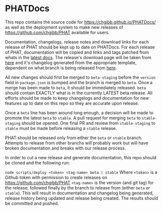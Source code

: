 # PHATDocs
This repo contains the source code for https://chgibb.github.io/PHATDocs/ as well as the deployment system to make new releases of https://github.com/chgibb/PHAT available for users.

Documentation, changelogs, release notes and download links for each release of PHAT should be kept up to date on PHATDocs. For each release of PHAT, documentation will be copied and links and tags patched from whats in the [latest docs](https://github.com/chgibb/PHATDocs/tree/master/docs/docs/latest). The release's download page will be taken from [here](https://github.com/chgibb/PHATDocs/blob/master/releaseTemplate.md) and it's changelog generated from the appropriate template, dependent on what branch is being released from [here](https://github.com/chgibb/PHATDocs/tree/master/docs/docs).  

All new changes should first be merged to ```beta-staging``` before the ```version``` field in ```package.json``` is bumped and the branch is merged to ```beta```. Once a merge has been made to ```beta```, it should be immediately released. ```beta``` should contain EXACTLY what is in the currently LATEST beta release. All efforts should be made to keep changelogs and documentation for new features up to date on this repo so they are accurate upon release.

Once a ```beta``` line has been around long enough, a decision will be made to promote the latest ```beta``` to ```stable```. A pull request for merging ```beta``` to ```stable-staging``` should be opened. One final PR and review from ```stable-staging``` to ```stable``` must be made before releasing a ```stable``` release. 

PHAT should be released only from either the ```beta``` or ```stable``` branch. Attempts to release from other branchs will probably work but will have broken documentation and breaks with our release process.

In order to cut a new release and generate documentation, this repo should be cloned and the following run:  

```node scripts/deploy <token> <tag-name> beta | stable```
Where ```<token>``` is a Github token with permission to create releases on https://github.com/chgibb/PHAT ```<tag-name>``` is the version (and git tag) for the release, followed finally by the branch to release from (either ```beta``` or ```stable```). This will result in documentation and changelog being generated, release history being updated and release being created. The results should be committed and pushed.
